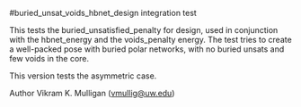#buried\_unsat\_voids\_hbnet\_design integration test

This tests the buried_unsatisfied_penalty for design, used in conjunction with the hbnet_energy and the voids_penalty
energy.  The test tries to create a well-packed pose with buried polar networks, with no buried unsats and few voids
in the core.
 
This version tests the asymmetric case.

Author Vikram K. Mulligan (vmullig@uw.edu)
